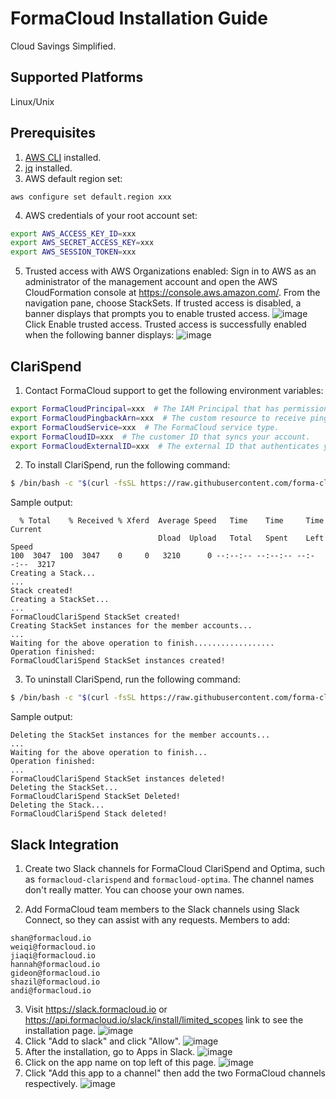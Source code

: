 # FormaCloud Installation Guide

Cloud Savings Simplified.

## Supported Platforms

Linux/Unix

## Prerequisites

1. [AWS CLI](https://docs.aws.amazon.com/cli/latest/userguide/getting-started-install.html) installed.
2. [jq](https://stedolan.github.io/jq/download/) installed.
3. AWS default region set:
```
aws configure set default.region xxx
```
4. AWS credentials of your root account set:

```bash
export AWS_ACCESS_KEY_ID=xxx
export AWS_SECRET_ACCESS_KEY=xxx
export AWS_SESSION_TOKEN=xxx
```
5. Trusted access with AWS Organizations enabled:
Sign in to AWS as an administrator of the management account and open the AWS CloudFormation console at https://console.aws.amazon.com/.
From the navigation pane, choose StackSets. If trusted access is disabled, a banner displays that prompts you to enable trusted access.
![image](https://github.com/forma-cloud/FormaCloud/assets/117554189/ce841f64-3794-4dc2-b765-49d700cfff65)
Click Enable trusted access. Trusted access is successfully enabled when the following banner displays:
![image](https://github.com/forma-cloud/FormaCloud/assets/117554189/8b8e93f4-9004-4d98-9309-3acb64ccc4c4)
                    

## ClariSpend

1. Contact FormaCloud support to get the following environment variables:

```bash
export FormaCloudPrincipal=xxx  # The IAM Principal that has permission to your account.
export FormaCloudPingbackArn=xxx  # The custom resource to receive pingback.
export FormaCloudService=xxx  # The FormaCloud service type.
export FormaCloudID=xxx  # The customer ID that syncs your account.
export FormaCloudExternalID=xxx  # The external ID that authenticates your account.
```

2. To install ClariSpend, run the following command:

```bash
$ /bin/bash -c "$(curl -fsSL https://raw.githubusercontent.com/forma-cloud/FormaCloud/main/clarispend/install.sh)"
```

Sample output:

```
  % Total    % Received % Xferd  Average Speed   Time    Time     Time  Current
                                 Dload  Upload   Total   Spent    Left  Speed
100  3047  100  3047    0     0   3210      0 --:--:-- --:--:-- --:--:--  3217
Creating a Stack...
...
Stack created!
Creating a StackSet...
...
FormaCloudClariSpend StackSet created!
Creating StackSet instances for the member accounts...
...
Waiting for the above operation to finish..................
Operation finished:
FormaCloudClariSpend StackSet instances created!
```

3. To uninstall ClariSpend, run the following command:

```bash
$ /bin/bash -c "$(curl -fsSL https://raw.githubusercontent.com/forma-cloud/FormaCloud/main/clarispend/uninstall.sh)"
```

Sample output:

```
Deleting the StackSet instances for the member accounts...
...
Waiting for the above operation to finish...
Operation finished:
...
FormaCloudClariSpend StackSet instances deleted!
Deleting the StackSet...
FormaCloudClariSpend StackSet Deleted!
Deleting the Stack...
FormaCloudClariSpend Stack deleted!
```

## Slack Integration

1. Create two Slack channels for FormaCloud ClariSpend and Optima, such as `formacloud-clarispend` and `formacloud-optima`. The channel names don't really matter. You can choose your own names.

2. Add FormaCloud team members to the Slack channels using Slack Connect, so they can assist with any requests.
Members to add:
```
shan@formacloud.io
weiqi@formacloud.io
jiaqi@formacloud.io
hannah@formacloud.io
gideon@formacloud.io
shazil@formacloud.io
andi@formacloud.io
```

3. Visit https://slack.formacloud.io or https://api.formacloud.io/slack/install/limited_scopes link to see the installation page.
![image](https://github.com/forma-cloud/FormaCloud/assets/117554189/4fb77907-25be-4944-8c0f-ebe5195aa836)
4. Click "Add to slack" and click "Allow".
![image](https://github.com/forma-cloud/FormaCloud/assets/117554189/5be17695-b114-4185-9852-3e23d877ef2a)
5. After the installation, go to Apps in Slack.
![image](https://github.com/forma-cloud/FormaCloud/assets/117554189/079a3637-4f1f-4f97-bbfe-9aedf84fce57)
6. Click on the app name on top left of this page.
![image](https://github.com/forma-cloud/FormaCloud/assets/117554189/d0a9aa1c-dd8d-489f-9aad-d2341ecf9ab5)
7. Click "Add this app to a channel" then add the two FormaCloud channels respectively.
![image](https://github.com/forma-cloud/FormaCloud/assets/117554189/1ba7f5a7-564b-4121-9e91-c0e8fc3a7a6c)
